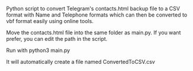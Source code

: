 Python script to convert Telegram's contacts.html backup file to a CSV format with Name and Telephone formats which can then be converted to vbf format easily using online tools.

Move the contacts.html file into the same folder as main.py. If you want prefer, you can edit the path in the script.

Run with python3 main.py 

It will automatically create a file named ConvertedToCSV.csv

